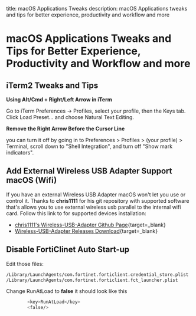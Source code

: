 title: macOS Applications Tweaks
description: macOS Applications tweaks and tips for better experience, productivity and workflow and more

# macOS Applications Tweaks and Tips for Better Experience, Productivity and Workflow and more

## iTerm2 Tweaks and Tips

__Using Alt/Cmd + Right/Left Arrow in iTerm__

Go to iTerm Preferences → Profiles, select your profile, then the Keys tab. Click Load Preset... and choose Natural Text Editing.

__Remove the Right Arrow Before the Cursor Line__

you can turn it off by going in to Preferences > Profiles > (your profile) > Terminal, scroll down to "Shell Integration", and turn off "Show mark indicators".

## Add External Wireless USB Adapter Support macOS (Wifi)

If you have an external Wireless USB Adapter macOS won't let you use or control it.
Thanks to __chris1111__ for his git repository with supported software that's allows you to use external wireless usb parallel to the internal wifi card. Follow this link to for supported devices installation:

* [chris1111's Wireless-USB-Adapter Github Page](https://github.com/chris1111/Wireless-USB-Adapter){target=_blank}
* [Wireless-USB-Adapter Releases Download](https://github.com/chris1111/Wireless-USB-Adapter/releases){target=_blank}

## Disable FortiClinet Auto Start-up

Edit those files:

```bash
/Library/LaunchAgents/com.fortinet.forticlient.credential_store.plist
/Library/LaunchAgents/com.fortinet.forticlient.fct_launcher.plist
```

Change RunAtLoad to __false__ it should look like this

```bash
        <key>RunAtLoad</key>
        <false/>
```
